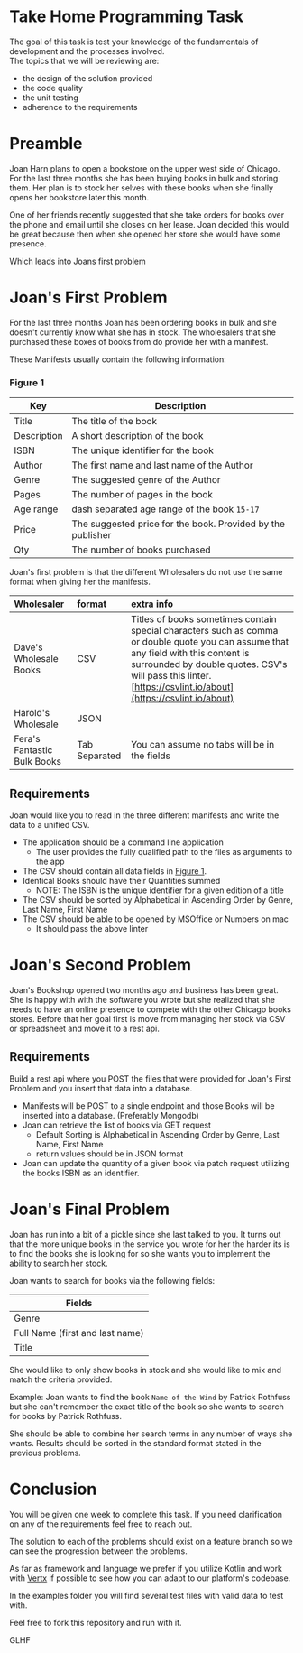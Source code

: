 Take Home Programming Task
====

The goal of this task is test your knowledge of the fundamentals of development and the processes involved.  
The topics that we will be reviewing are:
* the design of the solution provided
* the code quality
* the unit testing
* adherence to the requirements

# Preamble

Joan Harn plans to open a bookstore on the upper west side of Chicago. For the last three months she has been buying books in bulk and storing them.  Her plan is to stock her selves with these books when she finally opens her bookstore later this month.


One of her friends recently suggested that she take orders for books over the phone and email until she closes on her lease.  Joan decided this would be great because then when she opened her store she would have some presence.

Which leads into Joans first problem

# Joan's First Problem

For the last three months Joan has been ordering books in bulk and she doesn't currently know what she has in stock.  The wholesalers that she purchased these boxes of books from do provide her with a manifest.

These Manifests usually contain the following information:

### Figure 1
|Key|Description|
|---|---|
|Title|The title of the book|
|Description| A short description of the book|
|ISBN| The unique identifier for the book|
|Author| The first name and last name of the Author|
|Genre| The suggested genre of the Author|
|Pages| The number of pages in the book|
|Age range| dash separated age range of the book `15-17`|
|Price| The suggested price for the book.  Provided by the publisher|
|Qty| The number of books purchased|

Joan's first problem is that the different Wholesalers do not use the same format when giving her the manifests.  

|Wholesaler|format|extra info|
|:--|:--|:--|
|Dave's Wholesale Books|CSV| Titles of books sometimes contain special characters such as comma or double quote you can assume that any field with this content is surrounded by double quotes.  CSV's will pass this linter.[https://csvlint.io/about](https://csvlint.io/about) |
|Harold's Wholesale|JSON||
|Fera's Fantastic Bulk Books| Tab Separated|You can assume no tabs will be in the fields|



## Requirements 
Joan would like you to read in the three different manifests and write the data to a unified CSV.

* The application should be a command line application
    * The user provides the fully qualified path to the files as arguments to the app
* The CSV should contain all data fields in [Figure 1](#Figure-1).
* Identical Books should have their Quantities summed
    * NOTE: The ISBN is the unique identifier for a given edition of a title
* The CSV should be sorted by Alphabetical in Ascending Order by Genre, Last Name, First Name
* The CSV should be able to be opened by MSOffice or Numbers on mac
    * It should pass the above linter

# Joan's Second Problem

Joan's Bookshop opened two months ago and business has been great.  She is happy with with the software you wrote but she realized that she needs to have an online presence to compete with the other Chicago books stores.  Before that her goal first is move from managing her stock via CSV or spreadsheet and move it to a rest api.

## Requirements

Build a rest api where you POST the files that were provided for Joan's First Problem and you insert that data into a database. 

* Manifests will be POST to a single endpoint and those Books will be inserted into a database. (Preferably Mongodb)
* Joan can retrieve the list of books via GET request
    * Default Sorting is Alphabetical in Ascending Order by Genre, Last Name, First Name
    * return values should be in JSON format
* Joan can update the quantity of a given book via patch request utilizing the books ISBN as an identifier.


# Joan's Final Problem
Joan has run into a bit of a pickle since she last talked to you.  It turns out that the more unique books in the service you wrote for her the harder its is to find the books she is looking for so she wants you to implement the ability to search her stock.

Joan wants to search for books via the following fields:

|Fields|
|---|
|Genre|
|Full Name (first and last name)|
|Title|

She would like to only show books in stock and she would like to mix and match the criteria provided.

Example:
Joan wants to find the book `Name of the Wind` by Patrick Rothfuss but she can't remember the exact title of the book so she wants to search for books by Patrick Rothfuss.

She should be able to combine her search terms in any number of ways she wants.  Results should be sorted in the standard format stated in the previous problems.


# Conclusion
You will be given one week to complete this task.  If you need clarification on any of the requirements feel free to reach out.  

The solution to each of the problems should exist on a feature branch so we can see the progression between the problems.

As far as framework and language we prefer if you utilize Kotlin and work with [Vertx](http://vertx.io) if possible to see how you can adapt to our platform's codebase.  

In the examples folder you will find several test files with valid data to test with.

Feel free to fork this repository and run with it.

GLHF